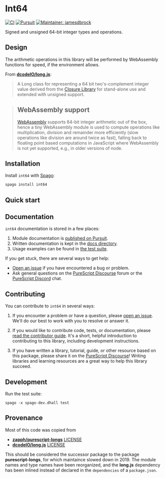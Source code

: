 # Int64

[![CI](https://github.com/purescript-contrib/purescript-int64/workflows/CI/badge.svg?branch=main)](https://github.com/purescript-contrib/purescript-int64/actions?query=workflow%3ACI+branch%3Amain)
[![Pursuit](https://pursuit.purescript.org/packages/purescript-int64/badge)](https://pursuit.purescript.org/packages/purescript-int64)
[![Maintainer: jamesdbrock](https://img.shields.io/badge/maintainer-jamesdbrock-teal.svg)](https://github.com/jamesdbrock)

Signed and unsigned 64-bit integer types and operations.

## Design

The arithmetic operations in this library will be performed by WebAssembly
functions for speed, if the environment allows.

From [__dcodeIO/long.js__](https://github.com/dcodeIO/long.js):

> A Long class for representing a 64 bit two's-complement integer value derived
> from the [Closure Library](https://github.com/google/closure-library)
> for stand-alone use and extended with unsigned support.

> ## WebAssembly support
>
> [WebAssembly](http://webassembly.org) supports 64-bit integer arithmetic out
> of the box, hence a tiny WebAssembly module is
> used to compute operations like multiplication, division and remainder more
> efficiently (slow operations like division are around twice as fast), falling
> back to floating point based computations in JavaScript where WebAssembly is
> not yet supported, e.g., in older versions of node.

## Installation

Install `int64` with [Spago](https://github.com/purescript/spago):

```sh
spago install int64
```

## Quick start

## Documentation

`int64` documentation is stored in a few places:

1. Module documentation is [published on Pursuit](https://pursuit.purescript.org/packages/purescript-int64).
2. Written documentation is kept in the [docs directory](./docs).
3. Usage examples can be found in [the test suite](./test).

If you get stuck, there are several ways to get help:

- [Open an issue](https://github.com/purescript-contrib/purescript-int64/issues) if you have encountered a bug or problem.
- Ask general questions on the [PureScript Discourse](https://discourse.purescript.org) forum or the [PureScript Discord](https://discord.com/invite/sMqwYUbvz6) chat.

## Contributing

You can contribute to `int64` in several ways:

1. If you encounter a problem or have a question, please [open an issue](https://github.com/purescript-contrib/purescript-int64/issues). We'll do our best to work with you to resolve or answer it.

2. If you would like to contribute code, tests, or documentation, please [read the contributor guide](./CONTRIBUTING.md). It's a short, helpful introduction to contributing to this library, including development instructions.

3. If you have written a library, tutorial, guide, or other resource based on this package, please share it on the [PureScript Discourse](https://discourse.purescript.org)! Writing libraries and learning resources are a great way to help this library succeed.

## Development

Run the test suite:

    spago -x spago-dev.dhall test

## Provenance

Most of this code was copied from

* [__zapph/purescript-longs__](https://github.com/zapph/purescript-longs) [LICENSE](./LICENSE.ZAPGroup)
* [__dcodeIO/long.js__](https://github.com/dcodeIO/long.js) [LICENSE](./LICENSE.dcodeIO)

This should be considered the successor package to the package
__purescript-longs__, for which maintaince slowed down in 2019.
The module names and type names have been reorganized, and the __long.js__
dependency has been inlined instead of declared in
the `dependencies` of a `package.json`.

